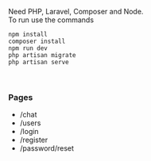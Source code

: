 Need PHP, Laravel, Composer and Node.
<br> To run use the commands </br>
```
npm install
composer install
npm run dev
php artisan migrate
php artisan serve 

```
<br>
<h3> Pages </h3>
<ul>
  <li> /chat </li>
  <li> /users </li> 
  <li> /login </li> 
  <li> /register </li> 
  <li> /password/reset </li> 
<!--   <li> /game </li>    -->
</ul>
